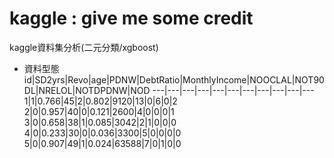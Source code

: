 # kaggle : give me some credit
kaggle資料集分析(二元分類/xgboost)

* 資料型態 
id|SD2yrs|Revo|age|PDNW|DebtRatio|MonthlyIncome|NOOCLAL|NOT90DL|NRELOL|NOTDPDNW|NOD
---|---|---|---|---|---|---|---|---|---|---
1|1|0.766|45|2|0.802|9120|13|0|6|0|2
2|0|0.957|40|0|0.121|2600|4|0|0|0|1
3|0|0.658|38|1|0.085|3042|2|1|0|0|0
4|0|0.233|30|0|0.036|3300|5|0|0|0|0
5|0|0.907|49|1|0.024|63588|7|0|1|0|0
